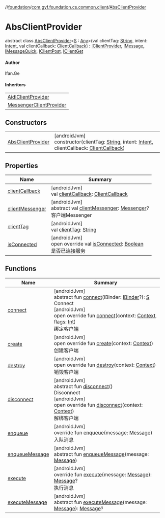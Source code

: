 //[foundation](../../../index.md)/[com.gyf.foundation.cs.common.client](../index.md)/[AbsClientProvider](index.md)

# AbsClientProvider

abstract class [AbsClientProvider](index.md)&lt;[S](index.md) : [Any](https://kotlinlang.org/api/core/kotlin-stdlib/kotlin/-any/index.html)&gt;(val clientTag: [String](https://kotlinlang.org/api/core/kotlin-stdlib/kotlin/-string/index.html), intent: [Intent](https://developer.android.com/reference/kotlin/android/content/Intent.html), val clientCallback: [ClientCallback](../../com.gyf.foundation.cs.common.client.callback/-client-callback/index.md)) : [IClientProvider](../../com.gyf.foundation.cs.common.client.face/-i-client-provider/index.md), [IMessage](../../com.gyf.foundation.cs.common.face/-i-message/index.md), [IMessageQuick](../../com.gyf.foundation.cs.common.face/-i-message-quick/index.md), [IClientPost](../../com.gyf.foundation.cs.common.client.face/-i-client-post/index.md), [IClientGet](../../com.gyf.foundation.cs.common.client.face/-i-client-get/index.md)

#### Author

Ifan.Ge

#### Inheritors

| |
|---|
| [AidlClientProvider](../../com.gyf.foundation.cs.aidl.client/-aidl-client-provider/index.md) |
| [MessengerClientProvider](../../com.gyf.foundation.cs.messenger.client/-messenger-client-provider/index.md) |

## Constructors

| | |
|---|---|
| [AbsClientProvider](-abs-client-provider.md) | [androidJvm]<br>constructor(clientTag: [String](https://kotlinlang.org/api/core/kotlin-stdlib/kotlin/-string/index.html), intent: [Intent](https://developer.android.com/reference/kotlin/android/content/Intent.html), clientCallback: [ClientCallback](../../com.gyf.foundation.cs.common.client.callback/-client-callback/index.md)) |

## Properties

| Name | Summary |
|---|---|
| [clientCallback](client-callback.md) | [androidJvm]<br>val [clientCallback](client-callback.md): [ClientCallback](../../com.gyf.foundation.cs.common.client.callback/-client-callback/index.md) |
| [clientMessenger](client-messenger.md) | [androidJvm]<br>abstract val [clientMessenger](client-messenger.md): [Messenger](https://developer.android.com/reference/kotlin/android/os/Messenger.html)?<br>客户端Messenger |
| [clientTag](client-tag.md) | [androidJvm]<br>val [clientTag](client-tag.md): [String](https://kotlinlang.org/api/core/kotlin-stdlib/kotlin/-string/index.html) |
| [isConnected](is-connected.md) | [androidJvm]<br>open override val [isConnected](is-connected.md): [Boolean](https://kotlinlang.org/api/core/kotlin-stdlib/kotlin/-boolean/index.html)<br>是否已连接服务 |

## Functions

| Name | Summary |
|---|---|
| [connect](connect.md) | [androidJvm]<br>abstract fun [connect](connect.md)(iBinder: [IBinder](https://developer.android.com/reference/kotlin/android/os/IBinder.html)?): [S](index.md)<br>Connect<br>[androidJvm]<br>open override fun [connect](connect.md)(context: [Context](https://developer.android.com/reference/kotlin/android/content/Context.html), flags: [Int](https://kotlinlang.org/api/core/kotlin-stdlib/kotlin/-int/index.html))<br>绑定客户端 |
| [create](create.md) | [androidJvm]<br>open override fun [create](create.md)(context: [Context](https://developer.android.com/reference/kotlin/android/content/Context.html))<br>创建客户端 |
| [destroy](destroy.md) | [androidJvm]<br>open override fun [destroy](destroy.md)(context: [Context](https://developer.android.com/reference/kotlin/android/content/Context.html))<br>销毁客户端 |
| [disconnect](disconnect.md) | [androidJvm]<br>abstract fun [disconnect](disconnect.md)()<br>Disconnect<br>[androidJvm]<br>open override fun [disconnect](disconnect.md)(context: [Context](https://developer.android.com/reference/kotlin/android/content/Context.html))<br>解绑客户端 |
| [enqueue](enqueue.md) | [androidJvm]<br>override fun [enqueue](enqueue.md)(message: [Message](https://developer.android.com/reference/kotlin/android/os/Message.html))<br>入队消息 |
| [enqueueMessage](enqueue-message.md) | [androidJvm]<br>abstract fun [enqueueMessage](enqueue-message.md)(message: [Message](https://developer.android.com/reference/kotlin/android/os/Message.html)) |
| [execute](execute.md) | [androidJvm]<br>override fun [execute](execute.md)(message: [Message](https://developer.android.com/reference/kotlin/android/os/Message.html)): [Message](https://developer.android.com/reference/kotlin/android/os/Message.html)?<br>执行消息 |
| [executeMessage](execute-message.md) | [androidJvm]<br>abstract fun [executeMessage](execute-message.md)(message: [Message](https://developer.android.com/reference/kotlin/android/os/Message.html)): [Message](https://developer.android.com/reference/kotlin/android/os/Message.html)? |